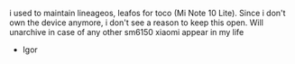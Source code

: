 i used to maintain lineageos, leafos for toco (Mi Note 10 Lite). 
Since i don't own the device anymore, i don't see a reason to keep this open.
Will unarchive in case of any other sm6150 xiaomi appear in my life

- Igor
